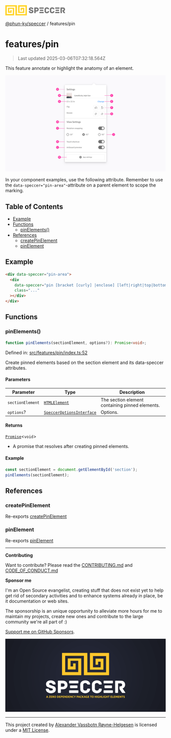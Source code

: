 <div>
  <img alt="SPECCER logo" src="https://raw.githubusercontent.com/phun-ky/speccer/main/public/logo-speccer-horizontal-colored-package.svg?raw=true" style="max-height:32px;" />
</div>

[@phun-ky/speccer](../README.md) / features/pin

# features/pin

> Last updated 2025-03-06T07:32:18.564Z

This feature annotate or highlight the anatomy of an element.

![pin](https://github.com/phun-ky/speccer/blob/main/public/anatomy.png?raw=true)

In your component examples, use the following attribute. Remember to use the
`data-speccer="pin-area"`-attribute on a parent element to scope the marking.

## Table of Contents

- [Example](#example)
- [Functions](#functions)
  - [pinElements()](#pinelements)
- [References](#references)
  - [createPinElement](#createpinelement)
  - [pinElement](#pinelement)

## Example

```html
<div data-speccer="pin-area">
  <div
    data-speccer="pin [bracket [curly] |enclose] [left|right|top|bottom]"
    class="..."
  ></div>
</div>
```

## Functions

### pinElements()

```ts
function pinElements(sectionElement, options?): Promise<void>;
```

Defined in:
[src/features/pin/index.ts:52](https://github.com/phun-ky/speccer/blob/main/src/features/pin/index.ts#L52)

Create pinned elements based on the section element and its data-speccer
attributes.

#### Parameters

| Parameter        | Type                                                                     | Description                                     |
| ---------------- | ------------------------------------------------------------------------ | ----------------------------------------------- |
| `sectionElement` | [`HTMLElement`](https://developer.mozilla.org/docs/Web/API/HTMLElement)  | The section element containing pinned elements. |
| `options`?       | [`SpeccerOptionsInterface`](../types/speccer.md#specceroptionsinterface) | Options.                                        |

#### Returns

[`Promise`](https://developer.mozilla.org/docs/Web/JavaScript/Reference/Global_Objects/Promise)\<`void`>

- A promise that resolves after creating pinned elements.

#### Example

```ts
const sectionElement = document.getElementById('section');
pinElements(sectionElement);
```

## References

### createPinElement

Re-exports [createPinElement](pin/utils/create-pin-element.md#createpinelement)

### pinElement

Re-exports [pinElement](pin/utils/pin-element.md#pinelement)

---

**Contributing**

Want to contribute? Please read the
[CONTRIBUTING.md](https://github.com/phun-ky/speccer/blob/main/CONTRIBUTING.md)
and
[CODE_OF_CONDUCT.md](https://github.com/phun-ky/speccer/blob/main/CODE_OF_CONDUCT.md)

**Sponsor me**

I'm an Open Source evangelist, creating stuff that does not exist yet to help
get rid of secondary activities and to enhance systems already in place, be it
documentation or web sites.

The sponsorship is an unique opportunity to alleviate more hours for me to
maintain my projects, create new ones and contribute to the large community
we're all part of :)

[Support me on GitHub Sponsors](https://github.com/sponsors/phun-ky).

![Speccer banner, with logo and slogan: A zero dependency package to annotate or highlight elements](https://github.com/phun-ky/speccer/blob/main/public/speccer-banner.png?raw=true)

---

This project created by [Alexander Vassbotn Røyne-Helgesen](http://phun-ky.net)
is licensed under a [MIT License](https://choosealicense.com/licenses/mit/).
